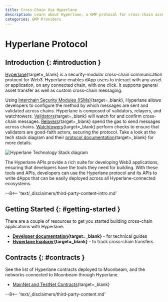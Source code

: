 ```yaml
---
title: Cross-Chain Via Hyperlane
description: Learn about Hyperlane, a GMP protocol for cross-chain asset transfers, and how to get started building cross-chain applications with Hyperlane on Moonbeam.
categories: GMP Providers
---
```


# Hyperlane Protocol

## Introduction {: #introduction }

[Hyperlane](https://hyperlane.xyz/){target=\_blank} is a security-modular cross-chain communication protocol for Web3. Hyperlane enables dApp users to interact with any asset or application, on any connected chain, with one click. It supports general asset transfer as well as custom cross-chain messaging.  

Using [Interchain Security Modules (ISMs)](https://docs.hyperlane.xyz/docs/protocol/ISM/modular-security){target=\_blank}, Hyperlane allows developers to configure the method by which messages are sent and validated across chains. Hyperlane is composed of validators, relayers, and watchtowers. [Validators](https://v2.hyperlane.xyz/docs/protocol/agents/validators){target=\_blank} will watch for and confirm cross-chain messages. [Relayers](https://v2.hyperlane.xyz/docs/protocol/agents/relayer){target=\_blank} spend the gas to send messages across chains. [Watchtowers](https://v2.hyperlane.xyz/docs/protocol/agents/processor){target=\_blank} perform checks to ensure that validators are good-faith actors, securing the protocol. Take a look at the tech stack diagram and their [protocol documentation](https://docs.hyperlane.xyz/docs/protocol/protocol-overview){target=\_blank} for more details.

![Hyperlane Technology Stack diagram](/images/builders/interoperability/protocols/hyperlane/hyperlane-1.webp)

The Hyperlane APIs provide a rich suite for developing Web3 applications, ensuring that developers have the tools they need for building. With these tools and APIs, developers can use the Hyperlane protocol and its APIs to write dApps that can be easily deployed across all Hyperlane-connected ecosystems.

--8<-- 'text/_disclaimers/third-party-content-intro.md'

## Getting Started {: #getting-started }

There are a couple of resources to get you started building cross-chain applications with Hyperlane:

- **[Developer documentation](https://v2.hyperlane.xyz/docs/build-with-hyperlane/guides){target=\_blank}** - for technical guides
- **[Hyperlane Explorer](https://explorer.hyperlane.xyz){target=\_blank}** - to track cross-chain transfers

## Contracts {: #contracts }

See the list of Hyperlane contracts deployed to Moonbeam, and the networks connected to Moonbeam through Hyperlane.

- [MainNet and TestNet Contracts](https://v2.hyperlane.xyz/docs/resources/addresses/permissionless){target=\_blank}

--8<-- 'text/_disclaimers/third-party-content.md'
